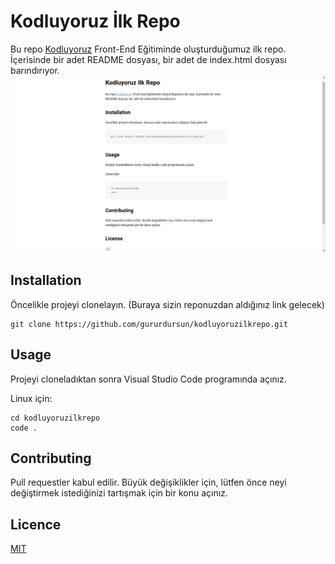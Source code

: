 # **Kodluyoruz İlk Repo**
Bu repo [Kodluyoruz](https://www.kodluyoruz.org/) Front-End Eğitiminde oluşturduğumuz ilk repo. İçerisinde bir adet README dosyası, bir adet de index.html dosyası barındırıyor. 
![](https://raw.githubusercontent.com/Kodluyoruz/taskforce/main/git/odev1/figures/markdown.png)

## **Installation** 
Öncelikle projeyi clonelayın. (Buraya sizin reponuzdan aldığınız link gelecek)
``` 
git clone https://github.com/gururdursun/kodluyoruzilkrepo.git
```
## **Usage**
Projeyi cloneladıktan sonra Visual Studio Code programında açınız.</p>
Linux için:
```Linux
cd kodluyoruzilkrepo
code .
```
## **Contributing**
Pull requestler kabul edilir. Büyük değişiklikler için, lütfen önce neyi değiştirmek istediğinizi tartışmak için bir konu açınız.
## **Licence**
[MIT](https://choosealicense.com/licenses/mit/)
